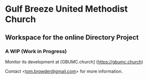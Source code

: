 # Gulf Breeze United Methodist Church
## Workspace for the online Directory Project

### A WIP (Work in Progress)

Monitor its development at [GBUMC.church] (https://gbumc.church)

Contact \<tom.browder@gmail.com\> for more information.
